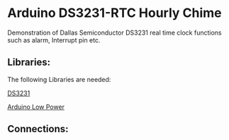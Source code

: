 # Arduino DS3231-RTC Hourly Chime
Demonstration of Dallas Semiconductor DS3231 real time clock functions such as alarm, Interrupt pin etc.

## Libraries:
The following Libraries are needed:

[DS3231](https://github.com/jarzebski/Arduino-DS3231)

[Arduino Low Power](https://github.com/rocketscream/Low-Power)

## Connections:
